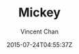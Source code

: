 ---
title: "Mickey"
github: https://github.com/vincentchan/mickey
demo: http://vincentchan.github.io/mickey/
author: Vincent Chan
draft: true
ssg:
  - Jekyll
cms:
  - No Cms
date: 2015-07-24T04:55:37Z
github_branch: master
---